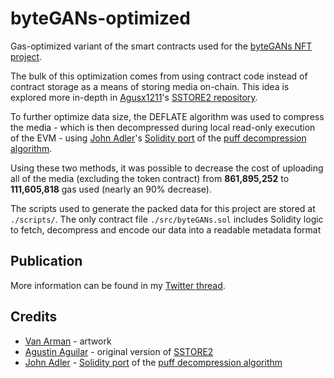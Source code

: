 # byteGANs-optimized

Gas-optimized variant of the smart contracts used for the [byteGANs NFT project](https://web.archive.org/web/20230226180138/https://bitgans.com/news/the-bytegans).

The bulk of this optimization comes from using contract code instead of contract storage as a means of storing media on-chain. This idea is explored more in-depth in [Agusx1211](https://github.com/Agusx1211)'s [SSTORE2 repository](https://github.com/0xsequence/sstore2).

To further optimize data size, the DEFLATE algorithm was used to compress the media - which is then decompressed during local read-only execution of the EVM - using [John Adler](https://github.com/adlerjohn)'s [Solidity port](https://github.com/adlerjohn/inflate-sol) of the [puff decompression algorithm](https://github.com/madler/zlib/tree/master/contrib/puff).

Using these two methods, it was possible to decrease the cost of uploading all of the media (excluding the token contract) from **861,895,252** to **111,605,818** gas used (nearly an 90% decrease).

The scripts used to generate the packed data for this project are stored at `./scripts/`. The only contract file `./src/byteGANs.sol` includes Solidity logic to fetch, decompress and encode our data into a readable metadata format

## Publication

More information can be found in my [Twitter thread](https://twitter.com/_bitquence/status/1630341120365346818?s=20).

## Credits

- [Van Arman](https://github.com/pindarvanarman) - artwork
- [Agustin Aguilar](https://github.com/Agusx1211) - original version of [SSTORE2](https://github.com/0xsequence/sstore2)
- [John Adler](https://github.com/adlerjohn) - [Solidity port](https://github.com/adlerjohn/inflate-sol) of the [puff decompression algorithm](https://github.com/madler/zlib/tree/master/contrib/puff)
